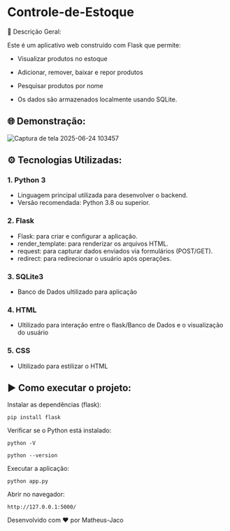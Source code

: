 ﻿# Controle-de-Estoque
 
🧾 Descrição Geral:

Este é um aplicativo web construído com Flask que permite:

- Visualizar produtos no estoque

- Adicionar, remover, baixar e repor produtos

- Pesquisar produtos por nome

- Os dados são armazenados localmente usando SQLite.

## 🌐 Demonstração:

![Captura de tela 2025-06-24 103457](https://github.com/user-attachments/assets/79ea66a5-e955-470a-a29c-4833784a2789)

## ⚙️ Tecnologias Utilizadas:
### 1. Python 3
- Linguagem principal utilizada para desenvolver o backend.
- Versão recomendada: Python 3.8 ou superior.

### 2. Flask
- Flask: para criar e configurar a aplicação.
- render_template: para renderizar os arquivos HTML.
- request: para capturar dados enviados via formulários (POST/GET).
- redirect: para redirecionar o usuário após operações.

### 3. SQLite3
- Banco de Dados ultilizado para aplicação
### 4. HTML
- Ultilizado para interação entre o flask/Banco de Dados e o visualização do usuário
### 5. CSS
- Ultilizado para estilizar o HTML
## ▶️ Como executar o projeto:
Instalar as dependências (flask):
```
pip install flask
```
Verificar se o Python está instalado:
```
python -V
```
```
python --version
```
Executar a aplicação:
```
python app.py
```
Abrir no navegador:
```
http://127.0.0.1:5000/
```
Desenvolvido com ❤️ por Matheus-Jaco
